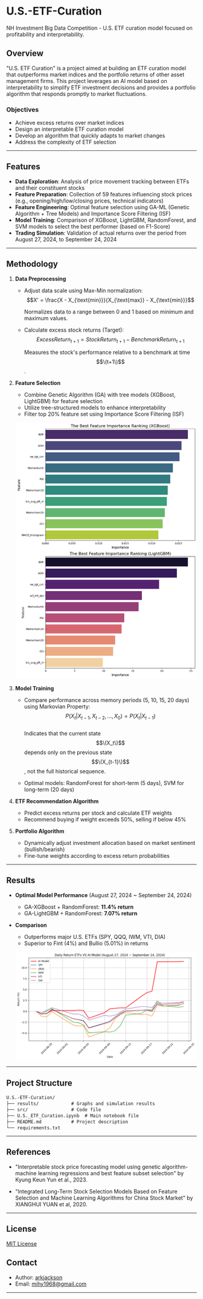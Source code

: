 # U.S.-ETF-Curation
NH Investment Big Data Competition - U.S. ETF curation model focused on profitability and interpretability.

## Overview

"U.S. ETF Curation" is a project aimed at building an ETF curation model that outperforms market indices and the portfolio returns of other asset management firms. This project leverages an AI model based on interpretability to simplify ETF investment decisions and provides a portfolio algorithm that responds promptly to market fluctuations.

### Objectives
- Achieve excess returns over market indices
- Design an interpretable ETF curation model
- Develop an algorithm that quickly adapts to market changes
- Address the complexity of ETF selection

---

## Features

- **Data Exploration**: Analysis of price movement tracking between ETFs and their constituent stocks
- **Feature Preparation**: Collection of 59 features influencing stock prices (e.g., opening/high/low/closing prices, technical indicators)
- **Feature Engineering**: Optimal feature selection using GA-ML (Genetic Algorithm + Tree Models) and Importance Score Filtering (ISF)
- **Model Training**: Comparison of XGBoost, LightGBM, RandomForest, and SVM models to select the best performer (based on F1-Score)
- **Trading Simulation**: Validation of actual returns over the period from August 27, 2024, to September 24, 2024

---

## Methodology

1. **Data Preprocessing**
   - Adjust data scale using Max-Min normalization:  
     $$X' = \frac{X - X_{\text{min}}}{X_{\text{max}} - X_{\text{min}}}$$
     
     Normalizes data to a range between 0 and 1 based on minimum and maximum values.

   - Calculate excess stock returns (Target):  
     $$ExcessReturn_{t+1} = StockReturn_{t+1} - BenchmarkReturn_{t+1}$$
     
     Measures the stock's performance relative to a benchmark at time $$\(t+1\)$$.

2. **Feature Selection**
   - Combine Genetic Algorithm (GA) with tree models (XGBoost, LightGBM) for feature selection
   - Utilize tree-structured models to enhance interpretability
   - Filter top 20% feature set using Importance Score Filtering (ISF)

   ![Result of Feature Selection](results/feature_selection.png)

3. **Model Training**
   - Compare performance across memory periods (5, 10, 15, 20 days) using Markovian Property:  
     $$P(X_t | X_{t-1}, X_{t-2}, \ldots, X_0) = P(X_t | X_{t-1})$$  
     Indicates that the current state $$\(X_t\)$$ depends only on the previous state $$\(X_{t-1}\)$$, not the full historical sequence.

   - Optimal models: RandomForest for short-term (5 days), SVM for long-term (20 days)

4. **ETF Recommendation Algorithm**
   - Predict excess returns per stock and calculate ETF weights
   - Recommend buying if weight exceeds 50%, selling if below 45%

5. **Portfolio Algorithm**
   - Dynamically adjust investment allocation based on market sentiment (bullish/bearish)
   - Fine-tune weights according to excess return probabilities

---

## Results

- **Optimal Model Performance** (August 27, 2024 ~ September 24, 2024)
  - GA-XGBoost + RandomForest: **11.4% return**
  - GA-LightGBM + RandomForest: **7.07% return**
- **Comparison**
  - Outperforms major U.S. ETFs (SPY, QQQ, IWM, VTI, DIA)
  - Superior to Fint (4%) and Bullio (5.01%) in returns

   ![AI Model VS_Major U.S. ETFs](results/AI_vs_us_etf.png)
---

## Project Structure
```
U.S.-ETF-Curation/
├── results/            # Graphs and simulation results
├── src/                # Code file
├── U.S._ETF_Curation.ipynb  # Main notebook file
├── README.md           # Project description
└── requirements.txt    
```

---

## References

- "Interpretable stock price forecasting model using genetic algorithm-machine learning regressions and best feature subset selection" by Kyung Keun Yun et al., 2023.

- "Integrated Long-Term Stock Selection Models Based on Feature Selection and Machine Learning Algorithms for China Stock Market" by XIANGHUI YUAN et al, 2020.

---

## License

[MIT License](LICENSE)

## Contact

- Author: [arkjackson](https://github.com/arkjackson)
- Email: mihy1968@gmail.com

---
